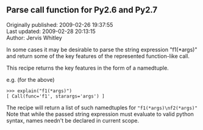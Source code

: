 ## Parse call function for Py2.6 and Py2.7   
Originally published: 2009-02-26 19:37:55  
Last updated: 2009-02-28 20:13:15  
Author: Jervis Whitley  
  
In some cases it may be desirable to parse the string expression "f1(*args)"
and return some of the key features of the represented function-like call. 

This recipe returns the key features in the form of a namedtuple. 

e.g. (for the above)

    >>> explain("f1(*args)")
    [ Call(func='f1', starargs='args') ]

The recipe will return a list of such namedtuples for `"f1(*args)\nf2(*args)"`
Note that while the passed string expression must evaluate to valid python syntax, 
names needn't be declared in current scope.


